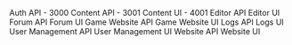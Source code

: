 Auth API - 3000
Content API - 3001
Content UI - 4001
Editor API
Editor UI
Forum API
Forum UI
Game Website API
Game Website UI
Logs API
Logs UI
User Management API
User Management UI
Website API
Website UI
